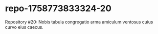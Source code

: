 # repo-1758773833324-20
Repository #20: Nobis tabula congregatio arma amiculum ventosus cuius curvo eius caecus.
